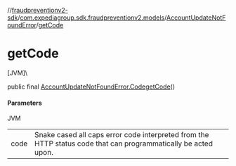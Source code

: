 //[fraudpreventionv2-sdk](../../../index.md)/[com.expediagroup.sdk.fraudpreventionv2.models](../index.md)/[AccountUpdateNotFoundError](index.md)/[getCode](get-code.md)

# getCode

[JVM]\

public final [AccountUpdateNotFoundError.Code](-code/index.md)[getCode](get-code.md)()

#### Parameters

JVM

| | |
|---|---|
| code | Snake cased all caps error code interpreted from the HTTP status code that can programmatically be acted upon. |
